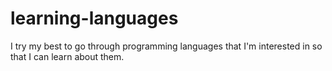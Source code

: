 # learning-languages
I try my best to go through programming languages that I'm interested in so that I can learn about them.
